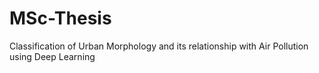 # MSc-Thesis
Classification of Urban Morphology and its relationship with Air Pollution using Deep Learning
